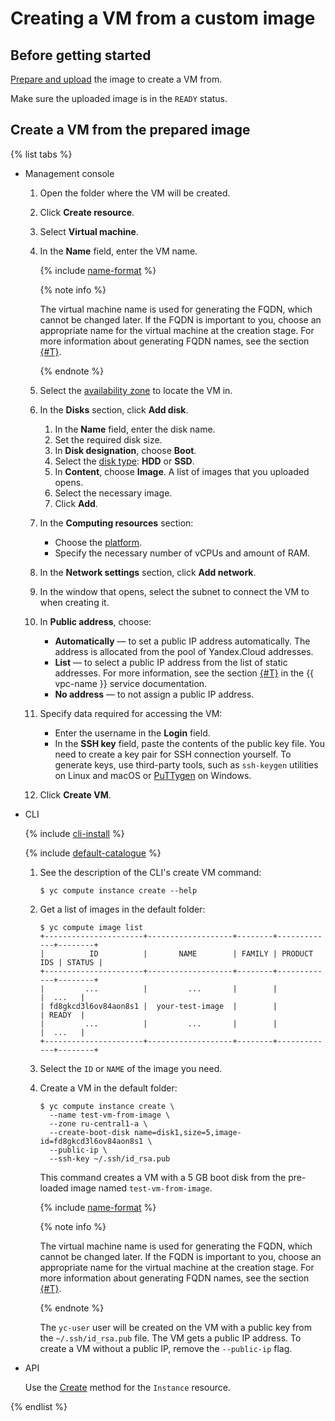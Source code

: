 # Creating a VM from a custom image

## Before getting started

[Prepare and upload](../image-create/upload.md) the image to create a VM from.

Make sure the uploaded image is in the `READY` status.

## Create a VM from the prepared image

{% list tabs %}

- Management console

  1. Open the folder where the VM will be created.

  1. Click **Create resource**.

  1. Select **Virtual machine**.

  1. In the **Name** field, enter the VM name.

      {% include [name-format](../../../_includes/name-format.md) %}

      {% note info %}

      The virtual machine name is used for generating the FQDN, which cannot be changed later. If the FQDN is important to you, choose an appropriate name for the virtual machine at the creation stage. For more information about generating FQDN names, see the section [{#T}](../../concepts/network.md#hostname).

      {% endnote %}

  1. Select the [availability zone](../../../overview/concepts/geo-scope.md) to locate the VM in.

  1. In the **Disks** section, click **Add disk**.
     1. In the **Name** field, enter the disk name.
     1. Set the required disk size.
     1. In **Disk designation**, choose **Boot**.
     1. Select the [disk type](../../concepts/disk.md#disks_types): **HDD** or **SSD**.
     1. In **Content**, choose **Image**. A list of images that you uploaded opens.
     1. Select the necessary image.
     1. Click **Add**.

  1. In the **Computing resources** section:
      - Choose the [platform](../../concepts/vm-platforms.md).
      - Specify the necessary number of vCPUs and amount of RAM.

  1. In the **Network settings** section, click **Add network**.

  1. In the window that opens, select the subnet to connect the VM to when creating it.

  1. In **Public address**, choose:
      - **Automatically** — to set a public IP address automatically. The address is allocated from the pool of Yandex.Cloud addresses.
      - **List** — to select a public IP address from the list of static addresses. For more information, see the section [{#T}](../../../vpc/operations/set-static-ip.md) in the {{ vpc-name }} service documentation.
      - **No address** — to not assign a public IP address.

  1. Specify data required for accessing the VM:
      - Enter the username in the **Login** field.
      - In the **SSH key** field, paste the contents of the public key file.
  You need to create a key pair for SSH connection yourself. To generate keys, use third-party tools, such as `ssh-keygen` utilities on Linux and macOS or [PuTTygen](https://www.chiark.greenend.org.uk/~sgtatham/putty/latest.html) on Windows.

  1. Click **Create VM**.

- CLI

  {% include [cli-install](../../../_includes/cli-install.md) %}

  {% include [default-catalogue](../../../_includes/default-catalogue.md) %}

  1. See the description of the CLI's create VM command:

      ```
      $ yc compute instance create --help
      ```

  1. Get a list of images in the default folder:

      ```
      $ yc compute image list
      +----------------------+-------------------+--------+-------------+--------+
      |          ID          |       NAME        | FAMILY | PRODUCT IDS | STATUS |
      +----------------------+-------------------+--------+-------------+--------+
      |         ...          |         ...       |        |             |  ...   |
      | fd8gkcd3l6ov84aon8s1 |  your-test-image  |        |             | READY  |
      |         ...          |         ...       |        |             |  ...   |
      +----------------------+-------------------+--------+-------------+--------+
      ```

  1. Select the `ID` or `NAME` of the image you need.

  1. Create a VM in the default folder:

      ```
      $ yc compute instance create \
        --name test-vm-from-image \
        --zone ru-central1-a \
        --create-boot-disk name=disk1,size=5,image-id=fd8gkcd3l6ov84aon8s1 \
        --public-ip \
        --ssh-key ~/.ssh/id_rsa.pub
      ```

      This command creates a VM with a 5 GB boot disk from the pre-loaded image named `test-vm-from-image`.

      {% include [name-format](../../../_includes/name-format.md) %}

      {% note info %}

      The virtual machine name is used for generating the FQDN, which cannot be changed later. If the FQDN is important to you, choose an appropriate name for the virtual machine at the creation stage. For more information about generating FQDN names, see the section [{#T}](../../concepts/network.md#hostname).

      {% endnote %}

      The `yc-user` user will be created on the VM with a public key from the `~/.ssh/id_rsa.pub` file. The VM gets a public IP address. To create a VM without a public IP, remove the `--public-ip` flag.

- API

  Use the [Create](../../../_api-ref/compute/api-ref/Instance/create.md) method for the `Instance` resource.

{% endlist %}

